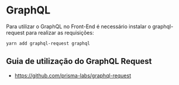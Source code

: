 # GraphQL

Para utilizar o GraphQL no Front-End é necessário instalar o graphql-request para realizar as requisições:

```
yarn add graphql-request graphql
```

## Guia de utilização do GraphQL Request
- https://github.com/prisma-labs/graphql-request